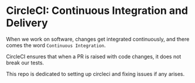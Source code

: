 # CircleCI: Continuous Integration and Delivery

When we work on software, changes get integrated continuously, and there comes the word `Continuous Integration`.

CircleCI ensures that when a PR is raised with code changes, it does not break our tests.

This repo is dedicated to setting up circleci and fixing issues if any arises.